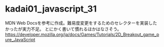 # kadai01_javascript_31

MDN Web Docsを参考に作成。難易度変更をするためのセレクターを実装したかったが実力不足。
とにかく書いて慣れるほかはなさそう。
https://developer.mozilla.org/ja/docs/Games/Tutorials/2D_Breakout_game_pure_JavaScript
